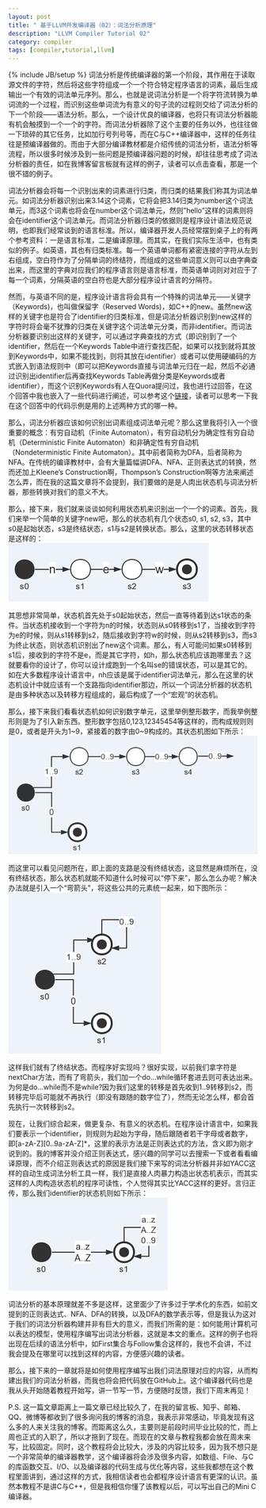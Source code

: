 ```yaml
---
layout: post
title: " 基于LLVM开发编译器（02）：词法分析原理"
description: "LLVM Compiler Tutorial 02"
category: compiler
tags: [compiler,tutorial,llvm]
---
```

{% include JB/setup %}
词法分析是传统编译器的第一个阶段，其作用在于读取源文件的字符，然后将这些字符组成一个一个符合特定程序语言的词素，最后生成输出一个有效的词法单元序列。那么，也就是说词法分析是一个将字符流转换为单词流的一个过程，而识别这些单词流为有意义的句子流的过程则交给了词法分析的下一个阶段——语法分析。那么，一个设计优良的编译器，也将只有词法分析器能有机会触摸到一个一个的字符。而词法分析器除了这个主要的任务以外，也往往做一下琐碎的其它任务，比如加行号列号等，而在C与C++编译器中，这样的任务往往是预编译器做的。而由于大部分编译教材都是介绍传统的词法分析，语法分析等流程，所以很多时候涉及到一些问题是预编译器问题的时候，却往往思考成了词法分析器的责任，如在我博客留言板就有这样的例子，读者可以点击查看，那是一个很不错的例子。

词法分析器会将每一个识别出来的词素进行归类，而归类的结果我们称其为词法单元。如词法分析器识别出来3.14这个词素，它将会把3.14归类为number这个词法单元，而3这个词素也将会在number这个词法单元，然则”hello”这样的词素则将会在identifier这个词法单元。而词法分析器归类的依据则是程序设计语法规范说明，也即我们经常谈到的语言标准。所以，编译器开发人员经常摆到桌子上的有两个参考资料：一是语言标准，二是编译原理。而其实，在我们实际生活中，也有类似的例子。如英语，其也有归类标准。每一个英语单词都有紧密连接的字符从左到右组成，空白符作为了分隔单词的终结符，而组成的这些单词意义则可以由字典查出来，而这里的字典对应我们的程序语言则是语言标准，而英语单词则对对应于了每一个词素，分隔英语的空白符也是大部分程序设计语言的分隔符。

然而，与英语不同的是，程序设计语言将会具有一个特殊的词法单元——关键字（Keywords)，也叫做保留字（Reserved Words)，如C++的new。虽然new这样的关键字也是符合了identifier的归类标准，但是词法分析器识别到new这样的字符时将会毫不犹豫的归类在关键字这个词法单元分类，而非identifier。而词法分析器要识别出这样的关键字，可以通过字典查找的方式（即识别到了一个identifier，然后在一个Keywords Table中进行查找匹配，如果可以找到就将其放到Keywords中，如果不能找到，则将其放在identifier）或者可以使用硬编码的方式嵌入到语法规则中（即可以把Keywords直接与词法单元归在一起，然后不必通过识别出identifier后再查找Keywords Table再做分类是Keywords或者identifier），而这个识别Keywords有人在Quora提问过，我也进行过回答，在这个回答中我也嵌入了一些代码进行阐述，可以参考这个[链接][1]，读者可以思考一下我在这个回答中的代码示例是用的上述两种方式的哪一种。   

那么，词法分析器应该如何识别出词素组成词法单元呢？那么这里我将引入一个很重要的概念：有穷自动机（Finite Automaton），有穷自动机分为确定性有穷自动机（Deterministic Finite Automaton）和非确定性有穷自动机（Nondeterministic Finite Automaton）。其中前者简称为DFA，后者简称为NFA。在传统的编译教材中，会有大量篇幅讲DFA、NFA、正则表达式的转换，然而还加上Kleene’s Construction啊，Thompson’s Construction啊等方法来阐述怎么弄，而在我的这篇文章将不会提到，我们要做的是是人肉出状态机与词法分析器，那些转换对我们的意义不大。

那么，接下来，我们就来谈谈如何利用状态机来识别出一个一个的词素。首先，我们来举一个简单的关键字new吧，那么的状态机有几个状态s0, s1, s2, s3，其中s0是起始状态，s3是终结状态，s1与s2是转换状态。那么，这里的状态转移状态是这样的：  
![alt text][2]

其思想非常简单，状态机首先处于s0起始状态，然后一直等待着到达s1状态的条件。当状态机接收到一个字符为n的时候，状态则从s0转移到s1了，当接收到字符为e的时候，则从s1转移到s2，随后接收到字符w的时候，则从s2转移到s3，而s3为终止状态，则状态机识别出了new这个词素。那么，有人可能问如果s0转移到s1后，接收到的字符不是e，而是其它字符，如h，那么状态机应该跑哪里去？这就要看你的设计了，你可以设计成跑到一个名叫se的错误状态，可以是其它的。如在大多数程序设计语言中，nh应该是属于identifier词法单元，那么在这里的状态机设计中就应该有一个支路指向identifier那边，所以一个词法分析器的状态机是由多种状态以及转移方程组成的，最后构成了一个“宏观”的状态机。

那么，接下来我们看看状态机如何识别数字单元，这里举例整形数字，而我举例整形则是为了引入新东西。整形数字包括0,123,12345454等这样的，而构成规则则是0，或者是开头为1~9，紧接着的数字由0~9构成的。其状态机图如下所示：  
![alt text][3]

而这里可以看见问题所在，即上面的支路是没有终结状态，这显然是麻烦所在，没有终结状态，那么状态机就能不知道什么时候可以“停下来”，那么怎么办呢？解决办法就是引入一个“弯箭头”，将这些公共的元素统一起来，如下图所示：   
![alt text][4]

这样我们就有了终结状态。而程序好实现吗？很好实现，以前我们拿字符是nextChar方法，而有了弯箭头，我们加一个do...while循环套进去则可表达出来。为何是do...while而不是while?因为我们这里的转移是首先收到1..9转移到s2，而转移完毕后可能就不再执行（即没有跟随的数字位了），然而无论怎么样，都会首先执行一次转移到s2。

现在，让我们综合起来，做更复杂、有意义的状态机。在程序设计语言中，如果我们要表示一个identifier，则规则为起始为字母，随后跟随者若干字母或者数字，即[a-zA-Z][0..9a-zA-Z]*，这里的表示方法是正则表达式的方法，含义即为刚才说到的。我的博客并没介绍正则表达式，感兴趣的同学可以去搜索一下或者看看编译原理，而不介绍正则表达式的原因是我们接下来写的词法分析器并非如YACC这样的自动生成词法分析工具一样，我们是直接人肉暴力构造出状态机表示，而其实这样的人肉构造状态机的程序可读性，个人觉得其实比YACC这样的更好。言归正传，那么我们identifier的状态机则如下所示：  
![alt text][5]

词法分析的基本原理就差不多是这样，这里面少了许多过于学术化的东西，如前文提到的正则表达式、NFA、DFA的转换，以及DFA的数学表示等，但是我认为这对于我们的词法分析器构建并非有巨大的意义，而我们所需的是：如何能用计算机可以表达的模型，使用程序编写出词法分析器，这就是本文的重点。这样的例子也将出现在后续的语法分析中，如First集合与Follow集合这样的，我也不会讲，不过我会提及在哪里可以找到这样的内容，方便感兴趣的读者。

那么，接下来的一章就将是如何使用程序编写出我们词法原理对应的内容，从而构建出我们的词法分析器，而我也将会把代码放在GitHub上。这个编译器代码也是我从头开始随着教程开始写，讲一节写一节，方便随时反馈，我们下周末再见！

P.S.
这一篇文章距离上一篇文章已经比较久了，在我的留言板、知乎、邮箱、QQ、微博等都收到了很多询问我的博客的消息，我表示非常感动，毕竟发现有这么多的人来关注我的博客。而距离这么久，主要则是前段时间毕业比较的忙，而上周也正式的入职了，所以才拖到了现在。而现在的文章与教程我都会放在周末来写，比较固定。同时，这个教程将会比较大，涉及的内容比较多，因为我不想只是一个非常简单的编译器教学，这个编译器将会涉及很多内容，如数组、File、与C的库函数交互、I/O、以及编译器的代码生成与优化等内容，这些我都想在这个教程里面讲到，通过这样的方式，我相信读者也会都程序设计语言有更深的认识。虽然本教程不是讲C与C++，但是我相信你懂了该教程以后，可以写出自己的Mini C编译器。


[1]: http://www.quora.com/Where-is-the-definition-of-keywords-available-in-C-C++-language/answer/Blue-Wu
[2]: /images/2_1.jpg
[3]: /images/2_2.jpg
[4]: /images/2_3.jpg
[5]: /images/2_4.jpg
